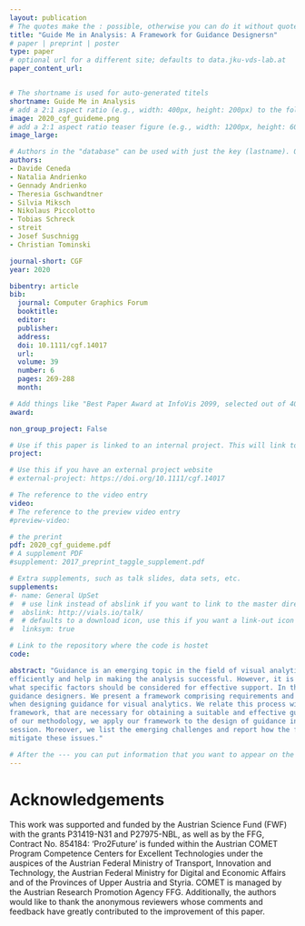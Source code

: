 ```yaml
---
layout: publication
# The quotes make the : possible, otherwise you can do it without quotes
title: "Guide Me in Analysis: A Framework for Guidance Designersn"
# paper | preprint | poster
type: paper
# optional url for a different site; defaults to data.jku-vds-lab.at
paper_content_url: 


# The shortname is used for auto-generated titels
shortname: Guide Me in Analysis
# add a 2:1 aspect ratio (e.g., width: 400px, height: 200px) to the folder /assets/images/papers/
image: 2020_cgf_guideme.png
# add a 2:1 aspect ratio teaser figure (e.g., width: 1200px, height: 600px) to the folder /assets/images/papers/
image_large: 

# Authors in the "database" can be used with just the key (lastname). Others can be written properly.
authors:
- Davide Ceneda
- Natalia Andrienko
- Gennady Andrienko
- Theresia Gschwandtner
- Silvia Miksch
- Nikolaus Piccolotto
- Tobias Schreck
- streit
- Josef Suschnigg
- Christian Tominski

journal-short: CGF
year: 2020

bibentry: article
bib:
  journal: Computer Graphics Forum
  booktitle: 
  editor: 
  publisher: 
  address: 
  doi: 10.1111/cgf.14017
  url: 
  volume: 39
  number: 6
  pages: 269-288
  month: 

# Add things like "Best Paper Award at InfoVis 2099, selected out of 4000 submissions"
award:

non_group_project: False

# Use if this paper is linked to an internal project. This will link to the project site
project: 

# Use this if you have an external project website
# external-project: https://doi.org/10.1111/cgf.14017

# The reference to the video entry
video: 
# The reference to the preview video entry
#preview-video:

# the prerint
pdf: 2020_cgf_guideme.pdf
# A supplement PDF
#supplement: 2017_preprint_taggle_supplement.pdf

# Extra supplements, such as talk slides, data sets, etc.
supplements:
#- name: General UpSet
#  # use link instead of abslink if you want to link to the master directory
#  abslink: http://vials.io/talk/
#  # defaults to a download icon, use this if you want a link-out icon
#  linksym: true

# Link to the repository where the code is hostet
code: 

abstract: "Guidance is an emerging topic in the field of visual analytics. Guidance can support users in pursuing their analytical goals more
efficiently and help in making the analysis successful. However, it is not clear how guidance approaches should be designed and
what specific factors should be considered for effective support. In this paper, we approach this problem from the perspective of
guidance designers. We present a framework comprising requirements and a set of specific phases designers should go through
when designing guidance for visual analytics. We relate this process with a set of quality criteria we aim to support with our
framework, that are necessary for obtaining a suitable and effective guidance solution. To demonstrate the practical usability
of our methodology, we apply our framework to the design of guidance in three analysis scenarios and a design walk-through
session. Moreover, we list the emerging challenges and report how the framework can be used to design guidance solutions that
mitigate these issues."

# After the --- you can put information that you want to appear on the website using markdown formatting or HTML. A good example are acknowledgements, extra references, an erratum, etc.
---
```



# Acknowledgements

This work was supported and funded by the Austrian Science Fund
(FWF) with the grants P31419-N31 and P27975-NBL, as well as
by the FFG, Contract No. 854184: ‘Pro2Future’ is funded within
the Austrian COMET Program Competence Centers for Excellent
Technologies under the auspices of the Austrian Federal Ministry
of Transport, Innovation and Technology, the Austrian Federal Ministry for Digital and Economic Affairs and of the Provinces of Upper Austria and Styria. COMET is managed by the Austrian Research Promotion Agency FFG. Additionally, the authors would like
to thank the anonymous reviewers whose comments and feedback
have greatly contributed to the improvement of this paper.
